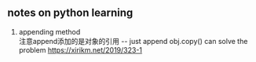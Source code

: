 ## notes on python learning
1. appending method  
注意append添加的是对象的引用 -- just append obj.copy() can solve the problem
https://xirikm.net/2019/323-1
